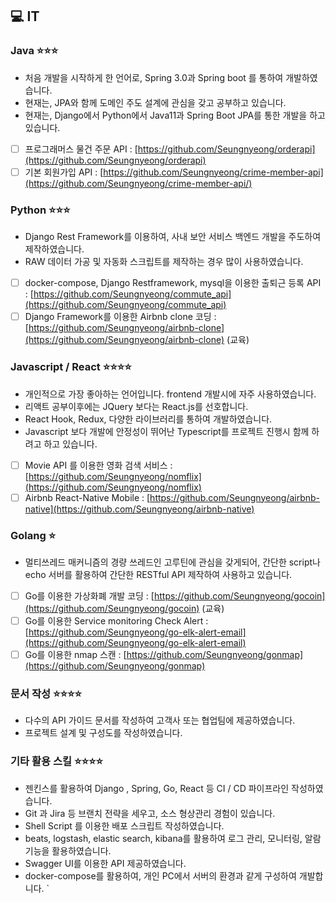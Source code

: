 ## 💻 IT

### Java ⭐️⭐️⭐️

- 처음 개발을 시작하게 한 언어로, Spring 3.0과 Spring boot 를 통하여 개발하였습니다.
- 현재는, JPA와 함께 도메인 주도 설계에 관심을 갖고 공부하고 있습니다.
- 현재는, Django에서 Python에서 Java11과 Spring Boot JPA를 통한 개발을 하고 있습니다.
- [ ] 프로그래머스 물건 주문 API : [https://github.com/Seungnyeong/orderapi](https://github.com/Seungnyeong/orderapi)
- [ ] 기본 회원가입 API : [https://github.com/Seungnyeong/crime-member-api](https://github.com/Seungnyeong/crime-member-api/)

### Python ⭐️⭐️⭐️

- Django Rest Framework를 이용하여, 사내 보안 서비스 백엔드 개발을 주도하여 제작하였습니다.
- RAW 데이터 가공 및 자동화 스크립트를 제작하는 경우 많이 사용하였습니다.
- [ ] docker-compose, Django Restframework, mysql을 이용한 출퇴근 등록 API : [https://github.com/Seungnyeong/commute_api](https://github.com/Seungnyeong/commute_api)
- [ ] Django Framework를 이용한 Airbnb clone 코딩 : [https://github.com/Seungnyeong/airbnb-clone](https://github.com/Seungnyeong/airbnb-clone) (교육)

### Javascript / React ⭐️⭐️⭐️⭐️

- 개인적으로 가장 좋아하는 언어입니다. frontend 개발시에 자주 사용하였습니다.
- 리액트 공부이후에는 JQuery 보다는 React.js를 선호합니다.
- React Hook, Redux, 다양한 라이브러리를 통하여 개발하였습니다.
- Javascript 보다 개발에 안정성이 뛰어난 Typescript를 프로젝트 진행시 함께 하려고 하고 있습니다.
- [ ] Movie API 를 이용한 영화 검색 서비스 : [https://github.com/Seungnyeong/nomflix](https://github.com/Seungnyeong/nomflix)
- [ ] Airbnb React-Native Mobile : [https://github.com/Seungnyeong/airbnb-native](https://github.com/Seungnyeong/airbnb-native)

### Golang ⭐️

- 멀티쓰레드 매커니즘의 경량 쓰레드인 고루틴에 관심을 갖게되어, 간단한 script나 echo 서버를 활용하여 간단한 RESTful API 제작하여 사용하고 있습니다.
- [ ] Go를 이용한 가상화폐 개발 코딩 : [https://github.com/Seungnyeong/gocoin](https://github.com/Seungnyeong/gocoin) (교육)
- [ ] Go를 이용한 Service monitoring Check Alert : [https://github.com/Seungnyeong/go-elk-alert-email](https://github.com/Seungnyeong/go-elk-alert-email)
- [ ] Go를 이용한 nmap 스캔 : [https://github.com/Seungnyeong/gonmap](https://github.com/Seungnyeong/gonmap)

### 문서 작성 ⭐️⭐️⭐️⭐️

- 다수의 API 가이드 문서를 작성하여 고객사 또는 협업팀에 제공하였습니다.
- 프로젝트 설계 및 구성도를 작성하였습니다.

### 기타 활용 스킬 ⭐️⭐️⭐️⭐️

- 젠킨스를 활용하여 Django , Spring, Go, React 등 CI / CD 파이프라인 작성하였습니다.
- Git 과 Jira 등 브랜치 전략을 세우고, 소스 형상관리 경험이 있습니다.
- Shell Script 를 이용한 배포 스크립트 작성하였습니다.
- beats, logstash, elastic search, kibana를 활용하여 로그 관리, 모니터링, 알람기능을 활용하였습니다.
- Swagger UI를 이용한 API 제공하였습니다.
- docker-compose를 활용하여, 개인 PC에서 서버의 환경과 같게 구성하여 개발합니다.
  `
